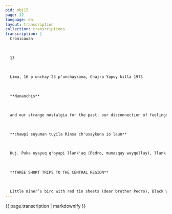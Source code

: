 ```yaml
---
pid: obj15
page: 12
language: en
layout: transcription
collection: transcriptions
transcription: |
  Cronicawan
  
  
  
  13
  
  
  
  Lima, 16 p'unchay 23 p'unchaykama, Chajra Yapuy killa 1975
  
  
  
  **Nunanchis**
  
  
  
  and our strange nostalgia for the past, our disconnection of feelings from reality in this city that is a refuge of necromancy, where a faint murmur communicates the just with the unjust. But my city thrives under the outstretched wing of the vultures, and everything is related to everything: the blind with the darkness and the fool with certainty, and this city will surely answer for its apocalyptic beasts: from 1808 to 1824 Wars of the Bourgeoisie. 1825 distribution of the land with its men and its animals, in between—a black city refuge from the very darkness—there is no memorable year in which to admire the streets, to seek a reflection of the times. And only the enervating smell of the breweries, the putrid aromas of incense climbing toward the high windows, and an old demiurge grazing a flock of lice in the Hotel Comercio: Martin Adan. But the city prefers submissive pain to rebellion; rather than a living man, we will take a dead man. We will weigh in gold the exact mathematical figure of his. Then surely this is the year of the Lord. But the sounds of this time are a murmur of traffic and nothing exalted, nothing moved by previous experience, the dull bustle of the granite bird of the merchants, the dealers, and lecturers. They guard our peace: the weak have once again discovered the city of vomitoriums; the weak and the strong have once again respected their lairs and palaces, and the city is bored. And for whom is the moon born like a mirror in which PRCONQCRSA? For whom are there beautiful bare legs on the calendars month after month? For whom are fictitious scenes of happiness painted among the slums? Ah, creeping eyes! The days are counted on the merchants' wild abacus, and for money many a youthful face has turned red with shame! And old men have ceased to be wise through business mistakes or bad investments; they give YEN. And will a distant drum continue beating in the night among the wastelands? And will a distant clamor of murmurs still be heard, stopped by a slap? But will tiny noises still be heard in the distance? Beware of stubborn rebels: That is where the true predictions are.
  
  
  
  **chawpi suyuman tuyila Rinsa ch'usaykuna io laun**
  
  
  
  Huj. Puka uyayuq q'oyapi llank'aq (Pedro, munasqay wayqellay), llank'aq yana tuya, titi¬ tuya, chanpi tuya. Qelqana tuyaq, takiq tuyaq, harawiq tuyaq phurunkunan hujmanta marq'allisunki. Iskay Mantaru mayu, chinpaykachillaway (manan pipas wajyawanchu kharunchakuq chinpanmanta): Wajyachiwankun pisqa chunka tawayuq watamanta, tutantinmi ch'usanipas mana chayayta atispay. Kinsa Yuyarichinpunin q'elluchasqa kurkukunaq asnaynin ninaq ch'aki muskhiynin, kunantaqmi iskay chunka wata qhepatañapaqa: pi maqchirikuy tulluchantan p'akiririn ch'uya rumi pujyupi, rikuynintaqmi k'anaririn (Tuta k'anchachis Wanka Willka q'oyakunapi hina)
  
  
  
  **THREE SHORT TRIPS TO THE CENTRAL REGION**
  
  
  
  Little miner’s bird with red tin sheets (dear brother Pedro), Black worker-bird, plumber-bird, zinc-bird. These cut feathers will embrace you again, pencil-bird, sonnet-bird, movie-poet-bird. Mantaro River, let me cross (no one calls me from the faraway shore):) from the year 54 they send me to call the sea, aa to travel, the whole night I can’t arrive The pale stench of human bodies inevitably reminds him of the dry smell of fire, even today—20 years later—does the morning grooming crack his knuckles in a stream of crystalline stone, does the sight burn him (like nocturnal carbide in some mines of Huancavelica).
---
```


{{ page.transcription | markdownify }}

